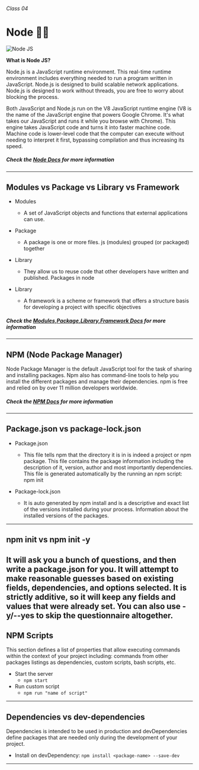 ###### Class 04

# Node 🧑‍💻

![Node JS](https://www.startechup.com/wp-content/uploads/January-11-2021-Nodejs-What-it-is-used-for-and-when-where-to-use-it-for-your-enterprise-app-development.jpg)

**What is Node JS?**

Node.js is a JavaScript runtime environment. This real-time runtime environment includes everything needed to run a program written in JavaScript. Node.js is designed to build scalable network applications. Node.js is designed to work without threads, you are free to worry about blocking the process.

Both JavaScript and Node.js run on the V8 JavaScript runtime engine (V8 is the name of the JavaScript engine that powers Google Chrome. It's what takes our JavaScript and runs it while you browse with Chrome). This engine takes JavaScript code and turns it into faster machine code. Machine code is lower-level code that the computer can execute without needing to interpret it first, bypassing compilation and thus increasing its speed.

##### Check the [Node Docs](https://nodejs.org/en/) for more information
---

## Modules vs Package vs Library vs Framework

- Modules
  - A set of JavaScript objects and functions that external applications can use.

- Package
  - A package is one or more files. js (modules) grouped (or packaged) together
   
- Library
  - They allow us to reuse code that other developers have written and published. Packages in node

- Library
  - A framework is a scheme or framework that offers a structure basis for developing a project with specific objectives

##### Check the [Modules,Package,Library,Framework Docs](https://dev.to/hamza/framework-vs-library-vs-package-vs-module-the-debate-3jpp) for more information
---

## NPM (Node Package Manager)

Node Package Manager is the default JavaScript tool for the task of sharing and installing packages. Npm also has command-line tools to help you install the different packages and manage their dependencies. npm is free and relied on by over 11 million developers worldwide.

##### Check the [NPM Docs](https://www.npmjs.com/) for more information
---

## Package.json vs package-lock.json

- Package.json
  - This file tells npm that the directory it is in is indeed a project or npm package. This file contains the package information including the description of it, version, author and most importantly dependencies. This file is generated automatically by the running an npm script: npm init

- Package-lock.json
  - It is auto generated by npm install and is a descriptive and exact list of the versions installed during your process. Information about the installed versions of the packages.
---

## npm init vs npm init -y

It will ask you a bunch of questions, and then write a package.json for you. It will attempt to make reasonable guesses based on existing fields, dependencies, and options selected. It is strictly additive, so it will keep any fields and values that were already set. You can also use -y/--yes to skip the questionnaire altogether.
---

## NPM Scripts

This section defines a list of properties that allow executing commands within the context of your project including: commands from other packages listings as dependencies, custom scripts, bash scripts, etc.

- Start the server
  - `npm start`
- Run custom script
  - `npm run "name of script"`
---

## Dependencies vs dev-dependencies

Dependencies is intended to be used in production and devDependencies define packages that are needed only during the development of your project.

- Install on devDependency: `npm install <package-name> --save-dev`
---